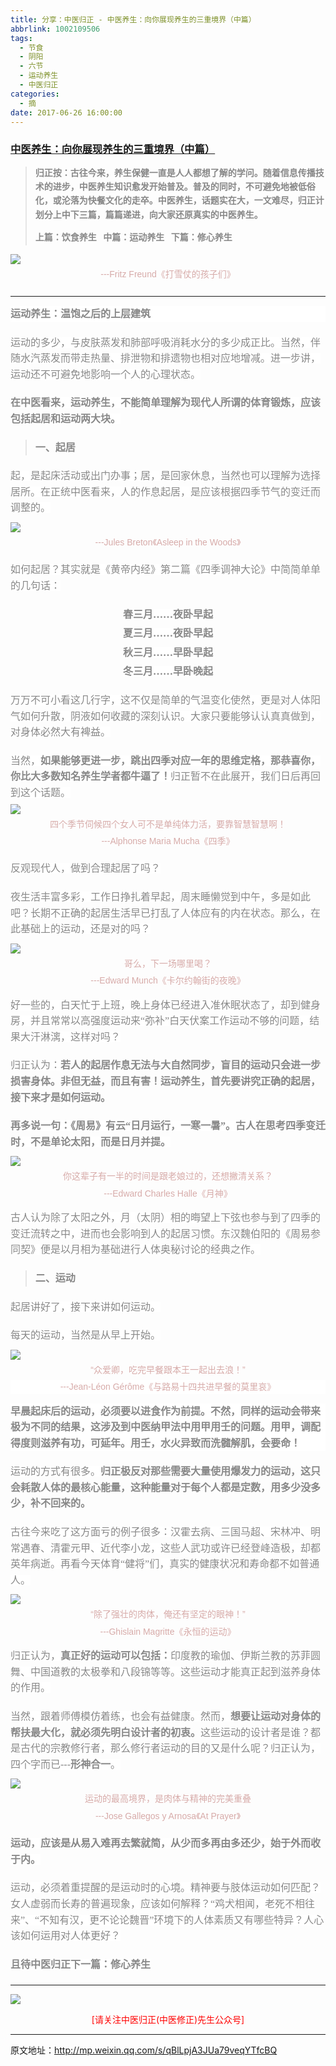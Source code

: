 ```yaml
---
title: 分享：中医归正 - 中医养生：向你展现养生的三重境界（中篇）
abbrlink: 1002109506
tags:
  - 节食
  - 阴阳
  - 六节
  - 运动养生
  - 中医归正
categories:
  - 摘
date: 2017-06-26 16:00:00
---
```

###  [中医养生：向你展现养生的三重境界（中篇）](http://mp.weixin.qq.com/s/qBlLpjA3JUa79veqYTfcBQ  "跳转至原文")

<div class="rich_media_content ">
                    <blockquote><p><strong style="max-width: 100%; color: rgb(62, 62, 62); font-size: 14px; line-height: 22.399999618530273px; white-space: normal; box-sizing: border-box !important; word-wrap: break-word !important; "><span style="max-width: 100%; font-family: 仿宋; color: rgb(136, 136, 136); box-sizing: border-box !important; word-wrap: break-word !important;">归正按：</span></strong><strong style="max-width: 100%; color: rgb(62, 62, 62); font-size: 14px; line-height: 22.399999618530273px; box-sizing: border-box !important; word-wrap: break-word !important; "><span style="max-width: 100%; font-family: 仿宋; color: rgb(136, 136, 136); box-sizing: border-box !important; word-wrap: break-word !important;">古往今来，养生保健一直是人人都想了解的学问。随着信息传播技术的进步，中医养生知识愈发开始普及。普及的同时，不可避免地被低俗化，或沦落为快餐文化的走卒。中医养生，话题实在大，一文难尽，归正计划分上中下三篇，篇篇递进，向大家还原真实的中医养生。</span></strong></p><p style="margin-top: 10px; margin-bottom: 5px;"><strong style="max-width: 100%; color: rgb(62, 62, 62); font-size: 14px; line-height: 22.399999618530273px; white-space: normal; box-sizing: border-box !important; word-wrap: break-word !important; "><span style="max-width: 100%; font-family: 仿宋; color: rgb(136, 136, 136); box-sizing: border-box !important; word-wrap: break-word !important;">上篇：饮食养生 &nbsp;&nbsp;</span></strong><strong style="max-width: 100%; color: rgb(62, 62, 62); font-size: 14px; line-height: 22.399999618530273px; box-sizing: border-box !important; word-wrap: break-word !important; "><span style="max-width: 100%; font-family: 仿宋; color: rgb(136, 136, 136); box-sizing: border-box !important; word-wrap: break-word !important;">中篇：运动养生 &nbsp;&nbsp;</span></strong><strong style="max-width: 100%; color: rgb(62, 62, 62); font-size: 14px; line-height: 22.399999618530273px; box-sizing: border-box !important; word-wrap: break-word !important; "><span style="max-width: 100%; font-family: 仿宋; color: rgb(136, 136, 136); box-sizing: border-box !important; word-wrap: break-word !important;">下篇：修心养生</span></strong></p></blockquote><p style="margin-top: 10px; margin-bottom: 5px;"><img style="clear: both; display: block; margin:auto;" src="https://ws1.sinaimg.cn/large/8bf740e1gy1fjsc4iknx2j20hs0axqi6.jpg" data-ratio="0.6133333333333333" data-w="750" style="line-height: 1.6;"  /></p><p style="margin-top: 5px; margin-bottom: 20px; white-space: normal; text-align: center;"><span style="font-family: Arial, 宋体; color: rgb(215, 171, 169); font-size: 14px; line-height: 22.399999618530273px;">---Fritz Freund《打雪仗的孩子们》</span></p><p style="font-size: 24px; font-weight: bold; text-align: left; margin-top: 5px; color: rgb(34, 30, 31); font-family: Arial, 宋体; line-height: normal; white-space: normal; background-color: rgb(255, 255, 255);"><span style="color: rgb(136, 136, 136); font-family: 仿宋; font-size: 16px; line-height: 1.6; font-weight: 400;"></span></p><hr  /><p style="font-size: 24px; font-weight: bold; text-align: left; margin-top: 15px; color: rgb(34, 30, 31); font-family: Arial, 宋体; line-height: normal; white-space: normal; margin-bottom: 20px; background-color: rgb(255, 255, 255);"><strong style="line-height: 1.6; color: rgb(136, 136, 136); font-family: 仿宋; font-size: 16px;">运动养生：温饱之后的上层建筑</strong></p><p style="margin-top: 20px; margin-bottom: 20px;"><span style="color: rgb(136, 136, 136); font-family: 仿宋; font-size: 16px; line-height: 1.6; background-color: rgb(255, 255, 255);">运动的多少，与皮肤蒸发和肺部呼吸消耗水分的多少成正比。当然，伴随水汽蒸发而带走热量、排泄物和排遗物也相对应地增减。进一步讲，运动还不可避免地影响一个人的心理状态。</span></p><p style="margin-top: 20px; margin-bottom: 20px;"><strong style="line-height: 1.6;"><span style="color: rgb(136, 136, 136); font-family: 仿宋; font-size: 16px; line-height: 1.6; background-color: rgb(255, 255, 255);">在中医看来，运动养生，不能简单理解为现代人所谓的体育锻炼，应该包括起居和运动两大块。</span></strong></p><blockquote><p style="margin-top: 20px; margin-bottom: 20px;"><strong><span style="color: rgb(136, 136, 136); font-family: 仿宋; font-size: 16px; line-height: 1.6; ">一、起居</span></strong><br  /></p></blockquote><p style="margin-top: 10px; margin-bottom: 10px;"><span style="color: rgb(136, 136, 136); font-family: 仿宋; font-size: 16px; line-height: 1.6; background-color: rgb(255, 255, 255);">起，是起床活动或出门办事；居，是回家休息，当然也可以理解为选择居所。在正统中医看来，人的作息起居，是应该根据四季节气的变迁而调整的。</span></p><p style="margin-top: 10px; margin-bottom: 5px;"><img style="clear: both; display: block; margin:auto;" src="https://ws1.sinaimg.cn/large/8bf740e1gy1fjsc666fprj20hs0kqx1n.jpg" data-ratio="1.1662198391420913" data-w="746" style="line-height: 1.6;"  /></p><p style="margin-top: 5px; margin-bottom: 20px; text-align: center;"><span style="text-align: center; font-family: Arial, 宋体; color: rgb(215, 171, 169); font-size: 14px; line-height: 22.399999618530273px;">---Jules Breton</span><span style="text-align: center; font-family: Arial, 宋体; color: rgb(215, 171, 169); font-size: 14px; line-height: 22.399999618530273px;">《Asleep in the Woods》</span><br  /></p><p style="margin-top: 15px; margin-bottom: 20px;"><span style="line-height: 1.6; color: rgb(136, 136, 136); font-family: 仿宋; font-size: 16px; background-color: rgb(255, 255, 255);">如</span><span style="line-height: 1.6; color: rgb(136, 136, 136); font-family: 仿宋; font-size: 16px; background-color: rgb(255, 255, 255);">何起居？其实就是《黄帝内经》第二篇《四季调神大论》中简简单单的几句话：</span></p><p style="margin-top: 5px; margin-bottom: 5px; text-align: center;"><strong><span style="color: rgb(136, 136, 136); font-family: 仿宋; font-size: 16px; line-height: 1.6; background-color: rgb(255, 255, 255);">春三月……夜卧早起</span></strong></p><p style="margin-top: 5px; margin-bottom: 5px; text-align: center;"><strong><span style="color: rgb(136, 136, 136); font-family: 仿宋; font-size: 16px; line-height: 1.6; background-color: rgb(255, 255, 255);">夏三月……夜卧早起</span></strong></p><p style="margin-top: 5px; margin-bottom: 5px; text-align: center;"><strong><span style="color: rgb(136, 136, 136); font-family: 仿宋; font-size: 16px; line-height: 1.6; background-color: rgb(255, 255, 255);">秋三月……早卧早起</span></strong></p><p style="margin-top: 5px; margin-bottom: 5px; text-align: center;"><strong><span style="color: rgb(136, 136, 136); font-family: 仿宋; font-size: 16px; line-height: 1.6; background-color: rgb(255, 255, 255);">冬三月……早卧晚起</span></strong></p><p style="margin-top: 20px; margin-bottom: 5px;"><span style="color: rgb(136, 136, 136); font-family: 仿宋; font-size: 16px; line-height: 1.6; background-color: rgb(255, 255, 255);">万万不可小看这几行字，这不仅是简单的气温变化使然，更是对人体阳气如何升散，阴液如何收藏的深刻认识。大家只要能够认认真真做到，对身体必然大有裨益。</span></p><p style="margin-top: 20px; margin-bottom: 5px;"><span style="color: rgb(136, 136, 136); font-family: 仿宋; font-size: 16px; line-height: 1.6; background-color: rgb(255, 255, 255);">当然，<strong>如果能够更进一步，跳出四季对应一年的思维定格，那恭喜你，你比大多数知名养生学者都牛逼了！</strong>归正暂不在此展开，我们日后再回到这个话题。</span></p><p style="margin-top: 5px; margin-bottom: 5px;"><img style="clear: both; display: block; margin:auto;" src="https://ws1.sinaimg.cn/large/8bf740e1gy1fjsc6k7ihij20hs0anws7.jpg" data-ratio="0.5978552278820375" data-w="746" style="line-height: 1.6;"  /></p><p style="margin-top: 5px; margin-bottom: 5px; text-align: center;"><span style="font-family: Arial, 宋体; text-align: center; color: rgb(215, 171, 169); font-size: 14px; line-height: 22.399999618530273px;">四个季节伺候四个女人可不是单纯体力活，要靠智慧智慧啊！</span></p><p style="margin-top: 5px; margin-bottom: 20px; text-align: center;"><span style="font-family: Arial, 宋体; text-align: center; color: rgb(215, 171, 169); font-size: 14px; line-height: 22.399999618530273px;">---Alphonse Maria Mucha《四季》</span></p><p style="margin-top: 5px; margin-bottom: 20px; text-align: left;"><span style="color: rgb(136, 136, 136); font-family: 仿宋; font-size: 16px; line-height: 1.6; background-color: rgb(255, 255, 255);">反观现代人，做到合理起居了吗？</span></p><p style="margin-top: 20px; margin-bottom: 10px;"><span style="color: rgb(136, 136, 136); font-family: 仿宋; font-size: 16px; line-height: 1.6; background-color: rgb(255, 255, 255);">夜生活丰富多彩，工作日挣扎着早起，周末睡懒觉到中午，多是如此吧？长期不正确的起居生活早已打乱</span><span style="color: rgb(136, 136, 136); font-family: 仿宋; font-size: 16px; line-height: 1.6; background-color: rgb(255, 255, 255);">了人体应有的内在状态。那么，在此基础上的运动，还是对的吗？</span></p><p style="margin-top: 10px; margin-bottom: 5px;"><img style="clear: both; display: block; margin:auto;" src="https://ws1.sinaimg.cn/large/8bf740e1gy1fjsc6vrxmzj20hs0dadw3.jpg" data-ratio="0.7474892395982783" data-w="697" style="line-height: 1.6;"  /></p><p style="margin-top: 5px; margin-bottom: 5px; text-align: center;"><span style="font-family: Arial, 宋体; color: rgb(215, 171, 169); font-size: 14px; line-height: 22.399999618530273px;">哥么，下一场哪里喝？</span></p><p style="margin-top: 5px; margin-bottom: 5px; text-align: center;"><span style="font-family: Arial, 宋体; color: rgb(215, 171, 169); font-size: 14px; line-height: 22.399999618530273px;">---Edward Munch《卡尔约翰街的夜晚》</span></p><p style="margin-top: 15px; margin-bottom: 20px; text-align: left;"><span style="color: rgb(136, 136, 136); font-family: 仿宋; font-size: 16px; line-height: 1.6; background-color: rgb(255, 255, 255);">好一些的，白天忙于上班，晚上身体已经进入准休眠状态了，却到健身房，并且常常以高强度运动来“弥补”白天伏案工作运动不够的问题，结果大汗淋漓，这样对吗？</span></p><p style="margin-top: 5px; margin-bottom: 20px; text-align: left;"><span style="line-height: 1.6; color: rgb(136, 136, 136); font-family: 仿宋; font-size: 16px; background-color: rgb(255, 255, 255);">归正认为：</span><strong style="line-height: 1.6; color: rgb(136, 136, 136); font-family: 仿宋; font-size: 16px;">若人的起居作息无法与大自然同步，盲目的运动只会进一步损害身体。非但无益，而且有害！运动养生，首先要讲究正确的起居，接下来才是如何运动。</strong></p><p style="margin-top: 5px; margin-bottom: 10px; text-align: left;"><strong style="line-height: 1.6;"><span style="color: rgb(136, 136, 136); font-family: 仿宋; font-size: 16px; line-height: 1.6; background-color: rgb(255, 255, 255);">再多说一句：《周易》有云“日月运行，一寒一暑”。古人在思考四季变迁时，不是单论太阳，而是日月并提。</span></strong></p><p style="margin-top: 10px; margin-bottom: 5px;"><img style="clear: both; display: block; margin:auto;" src="https://ws1.sinaimg.cn/large/8bf740e1gy1fjsc77qcu5j20hs0ll7m8.jpg" data-ratio="1.214190093708166" data-w="747" style="line-height: 1.6;"  /></p><p style="margin-top: 5px; margin-bottom: 5px; text-align: center;"><span style="font-family: Arial, 宋体; color: rgb(215, 171, 169); font-size: 14px; line-height: 22.399999618530273px;">你这辈子有一半的时间是跟老娘过的，还想撇清关系？<br  /></span></p><p style="margin-top: 5px; margin-bottom: 5px; text-align: center;"><span style="font-family: Arial, 宋体; color: rgb(215, 171, 169); font-size: 14px; line-height: 22.399999618530273px;">---Edward Charles Halle《月神》</span></p><p style="margin-top: 15px; margin-bottom: 5px; text-align: left;"><span style="color: rgb(136, 136, 136); font-family: 仿宋; font-size: 16px; line-height: 1.6; background-color: rgb(255, 255, 255);">古人认为除了太阳之外，月（太阴）</span><span style="color: rgb(136, 136, 136); font-family: 仿宋; font-size: 16px; line-height: 1.6; background-color: rgb(255, 255, 255);">相的晦望上下弦也参与到了四季的变迁流转之中，进而也会影响到人的起居习惯。东汉魏伯阳的《周易参同契》便是以月相为基础进行人体奥秘讨论的经典之作。</span></p><blockquote><p style="margin-top: 20px; margin-bottom: 20px;"><strong><span style="color: rgb(136, 136, 136); font-family: 仿宋; font-size: 16px; line-height: 1.6; ">二、运动</span></strong></p></blockquote><p style="margin-top: 20px; margin-bottom: 20px;"><span style="color: rgb(136, 136, 136); font-family: 仿宋; font-size: 16px; line-height: 1.6; background-color: rgb(255, 255, 255);">起居讲好了，接下来讲如何运动。</span></p><p style="margin-top: 20px; margin-bottom: 10px;"><span style="color: rgb(136, 136, 136); font-family: 仿宋; font-size: 16px; line-height: 1.6; background-color: rgb(255, 255, 255);">每天的运动，当然是从早上开始。</span></p><p style="margin-top: 10px; margin-bottom: 5px;"><img style="clear: both; display: block; margin:auto;" src="https://ws1.sinaimg.cn/large/8bf740e1gy1fjsc7ia5ogj20hs08pdqo.jpg" data-ratio="0.4886211512717537" data-w="747" style="line-height: 1.6;"  /></p><p style="margin-top: 5px; margin-bottom: 5px; text-align: center;"><span style="font-family: Arial, 宋体; color: rgb(215, 171, 169); font-size: 14px; line-height: 22.399999618530273px;">“众爱卿，吃完早餐跟本王一起出去浪！”</span></p><p style="text-align: center; margin-top: 5px; margin-bottom: 5px; background: white;"><span style="font-family: Arial, 宋体; color: rgb(215, 171, 169); font-size: 14px; line-height: 22.399999618530273px;">---Jean-Léon Gérôme《与路易十四共进早餐的莫里哀》</span></p><p style="text-align: left; margin-top: 15px; margin-bottom: 5px; background: white;"><strong style="text-align: left; color: rgb(136, 136, 136); font-family: 仿宋; font-size: 16px; line-height: 1.6;"><strong>早晨起床后的运动，必须要以进食作为前提。</strong>不然，同样的运动会带来极为不同的结果，这涉及到中医纳甲法中用甲用壬的问题。用甲，调配得度则滋养有功，可延年。用壬，水火异致而洗髓解肌，会要命！</strong></p><p style="margin-top: 20px; margin-bottom: 20px;"><span style="color: rgb(136, 136, 136); font-family: 仿宋; font-size: 16px; line-height: 1.6; background-color: rgb(255, 255, 255);">运动的方式</span><span style="color: rgb(136, 136, 136); font-family: 仿宋; font-size: 16px; line-height: 1.6; background-color: rgb(255, 255, 255);">有很多</span><span style="color: rgb(136, 136, 136); font-family: 仿宋; font-size: 16px; line-height: 1.6; background-color: rgb(255, 255, 255);">。</span><strong style="color: rgb(136, 136, 136); font-family: 仿宋; font-size: 16px; line-height: 1.6;">归正极反对那些需要大量使用爆发力的运动，这只会耗散人体的最核心能量，这种能量对于每个人都是定数，用多少没多少，补不回来的。</strong></p><p style="margin-top: 20px; margin-bottom: 5px;"><span style="color: rgb(136, 136, 136); font-family: 仿宋; font-size: 16px; line-height: 1.6; background-color: rgb(255, 255, 255);">古往今来吃了这方面亏的例子很多：汉霍去病、三国马超、宋林冲、明常遇春、清霍元甲、近代李小龙，这些人武功或许已经登峰造极，却都英年病逝。再看今天体育“健将”们，真实的健康状况和寿命都不如普通人。</span></p><p style="margin-top: 10px; margin-bottom: 5px;"><img style="clear: both; display: block; margin:auto;" src="https://ws1.sinaimg.cn/large/8bf740e1gy1fjsc7r7h3yj20hs0cjqft.jpg" data-ratio="0.7046979865771812" data-w="894" style="line-height: 1.6;"  /></p><p style="margin-top: 5px; margin-bottom: 5px; text-align: center;"><span style="font-family: Arial, 宋体; color: rgb(215, 171, 169); font-size: 14px; line-height: 22.399999618530273px;">“除了强壮的肉体，俺还有坚定的眼神！”</span></p><p style="margin-top: 5px; margin-bottom: 5px; text-align: center;"><span style="font-family: Arial, 宋体; color: rgb(215, 171, 169); font-size: 14px; line-height: 22.399999618530273px;">---Ghislain Magritte《永恒的运动》</span></p><p style="margin-top: 15px; margin-bottom: 20px; text-align: left;"><span style="line-height: 1.6; color: rgb(136, 136, 136); font-family: 仿宋; font-size: 16px; background-color: rgb(255, 255, 255);">归正认为，<strong>真正好的运动可以包括：</strong></span><span style="color: rgb(136, 136, 136); font-family: 仿宋; font-size: 16px; line-height: 1.6; background-color: rgb(255, 255, 255);">印度教的瑜伽、</span><span style="color: rgb(136, 136, 136); font-family: 仿宋; font-size: 16px; line-height: 1.6; background-color: rgb(255, 255, 255);">伊斯兰教的苏菲圆舞、中国道教的太极拳和八段锦等等。这些运动才能真正起到滋养身体的作用。</span></p><p style="margin-top: 5px; margin-bottom: 5px; text-align: left;"><span style="line-height: 1.6; color: rgb(136, 136, 136); font-family: 仿宋; font-size: 16px; background-color: rgb(255, 255, 255);">当然，跟着师傅模仿着练，也会有益健康。</span><span style="line-height: 1.6; color: rgb(136, 136, 136); font-family: 仿宋; font-size: 16px; background-color: rgb(255, 255, 255);">然而，</span><strong style="line-height: 1.6; color: rgb(136, 136, 136); font-family: 仿宋; font-size: 16px;">想要让运动对身体的帮扶最大化，就必须先明白设计者的初衷。</strong><span style="line-height: 1.6; color: rgb(136, 136, 136); font-family: 仿宋; font-size: 16px; background-color: rgb(255, 255, 255);">这些运动的设计者是谁？都是古代的宗教修行者，那么修行者运动的目的又是什么呢？归正认为，四个字而已---<strong>形神合一</strong>。</span></p><p style="margin-top: 10px; margin-bottom: 5px;"><img style="clear: both; display: block; margin:auto;" src="https://ws1.sinaimg.cn/large/8bf740e1gy1fjsc85c3c1j20hs0ok7sw.jpg" style="line-height: 1.6;" data-ratio="1.3813333333333333" data-w="750"  /></p><p style="margin-top: 5px; margin-bottom: 5px; white-space: normal; text-align: center;"><span style="font-family: Arial, 宋体; color: rgb(215, 171, 169); font-size: 14px; line-height: 22.399999618530273px;">运动的最高境界，是肉体与精神的完美重叠</span></p><p style="margin-top: 5px; margin-bottom: 5px; white-space: normal; text-align: center;"><span style="font-family: Arial, 宋体; color: rgb(215, 171, 169); font-size: 14px; line-height: 22.399999618530273px;">---Jose Gallegos y Arnosa《At Prayer》</span></p><p style="margin-top: 20px; margin-bottom: 20px;"><span style="color: rgb(136, 136, 136); font-family: 仿宋; font-size: 16px; line-height: 1.6; background-color: rgb(255, 255, 255);"></span><strong style="line-height: 1.6;"><span style="color: rgb(136, 136, 136); font-family: 仿宋; font-size: 16px; line-height: 1.6; background-color: rgb(255, 255, 255);">运动，应该是从易入难再去繁就简，从少而多再由多还少，始于外而收于内。</span></strong></p><p style="margin-top: 20px; margin-bottom: 20px;"><span style="color: rgb(136, 136, 136); font-family: 仿宋; font-size: 16px; line-height: 1.6; background-color: rgb(255, 255, 255);">运动，必须着重提醒的是运动时的心境。精神要与肢体运动如何匹配？女人虚弱而长寿的普遍现象，应该如何解释？“鸡犬相闻，老死不相往来”、“不知有汉，更不论论魏晋”环境下的人体素质又有</span><span style="color: rgb(136, 136, 136); font-family: 仿宋; font-size: 16px; line-height: 1.6; background-color: rgb(255, 255, 255);">哪些特异？人心该如何运用对人体更好？</span></p><p style="margin-top: 20px; margin-bottom: 20px;"><strong><span style="color: rgb(136, 136, 136); font-family: 仿宋; font-size: 16px; line-height: 1.6; background-color: rgb(255, 255, 255);">且待中医归正下一篇：修心养生</span></strong></p><hr  />
					<img style="clear: both; display: block; margin:auto;" src="https://ws1.sinaimg.cn/mw690/8bf740e1gy1fgqt1hfuomj20hs0bzmyp.jpg" /><p style="text-align: center; color: red">[请关注中医归正(中医修正)先生公众号]</p><hr />
                </div>


原文地址：http://mp.weixin.qq.com/s/qBlLpjA3JUa79veqYTfcBQ